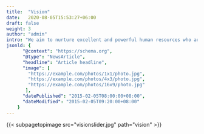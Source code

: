 ```yaml
---
title:  "Vision"
date:   2020-08-05T15:53:27+06:00
draft: false
weight: 3
author: "admin"
intro: "We aim to nurture excellent and powerful human resources who are capable of working in any occupation and any industry. We aim to develop excellent and powerful human resources that can be used in any job or industry. Let me tell you more about our approach."
jsonld: {
      "@context": "https://schema.org",
      "@type": "NewsArticle",
      "headline": "Article headline",
      "image": [
        "https://example.com/photos/1x1/photo.jpg",
        "https://example.com/photos/4x3/photo.jpg",
        "https://example.com/photos/16x9/photo.jpg"
       ],
      "datePublished": "2015-02-05T08:00:00+08:00",
      "dateModified": "2015-02-05T09:20:00+08:00"
    }
---
```

{{< subpagetopimage src="visionslider.jpg" path="vision" >}}